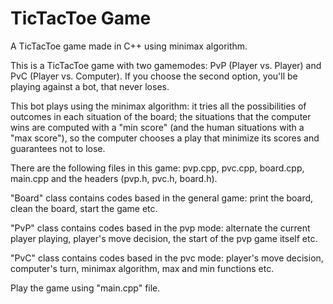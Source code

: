 # TicTacToe Game

A TicTacToe game made in C++ using minimax algorithm.

This is a TicTacToe game with two gamemodes: PvP (Player vs. Player) and PvC (Player vs. Computer). If you choose the second option, you'll be playing against a bot, that never loses.

This bot plays using the minimax algorithm: it tries all the possibilities of outcomes in each situation of the board; the situations that the computer wins are computed with a "min score" (and the human situations with a "max score"), so the computer chooses a play that minimize its scores and guarantees not to lose.

There are the following files in this game: pvp.cpp, pvc.cpp, board.cpp, main.cpp and the headers (pvp.h, pvc.h, board.h).

"Board" class contains codes based in the general game: print the board, clean the board, start the game etc.

"PvP" class contains codes based in the pvp mode: alternate the current player playing, player's move decision, the start of the pvp game itself etc.

"PvC" class contains codes based in the pvc mode: player's move decision, computer's turn, minimax algorithm, max and min functions etc.

Play the game using "main.cpp" file.
